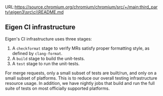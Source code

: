 URL:https://source.chromium.org/chromium/chromium/src/+/main:third_party\eigen3\src\ci\README.md
## Eigen CI infrastructure

Eigen's CI infrastructure uses three stages:
  1. A `checkformat` stage to verify MRs satisfy proper formatting style, as
     defined by `clang-format`.
  2. A `build` stage to build the unit-tests.
  3. A `test` stage to run the unit-tests.

For merge requests, only a small subset of tests are built/run, and only on a
small subset of platforms.  This is to reduce our overall testing infrastructure
resource usage.  In addition, we have nightly jobs that build and run the full
suite of tests on most officially supported platforms.
